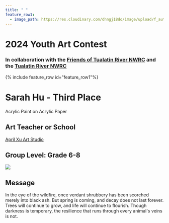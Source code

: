 ```yaml
---
title: " "
feature_row1:
  - image_path: https://res.cloudinary.com/dhngj18do/image/upload/f_auto,q_auto/v1/images/artcontest/ribbon_3
---
```


# 2024 Youth Art Contest

### In collaboration with the [Friends of Tualatin River NWRC](https://fotr.wildapricot.org/) and the [Tualatin River NWRC](https://www.fws.gov/refuge/Tualatin_River/)

{% include feature_row id="feature_row1"%}

# Sarah Hu - Third Place  
Acrylic Paint on Acrylic Paper    

## Art Teacher or School  
[April Xu Art Studio](https://www.xuluart.org/)  

## Group Level: Grade 6-8

![](https://res.cloudinary.com/dhngj18do/image/upload/f_auto,q_auto/v1/images/artcontest/2024_grp2_3rd_large)

## Message

In the eye of the wildfire, once verdant shrubbery has been scorched merely into black ash. But spring is coming, and decay does not last forever. Trees will continue to grow, and life will continue to flourish. Though darkness is temporary, the resilience that runs through every animal's veins is not.
